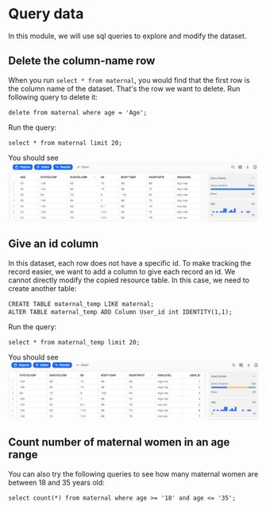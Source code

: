 # Query data
In this module, we will use sql queries to explore and modify the dataset.

## Delete the column-name row
When you run ```select * from maternal```, you would find that the first row is the column name of the dataset. That's the row we want to delete. Run following query to delete it:
```
delete from maternal where age = 'Age';
```
Run the query:
```
select * from maternal limit 20;
```
You should see
![create database](image/2.1.png)

## Give an id column
In this dataset, each row does not have a specific id. To make tracking the record easier, we want to add a column to give each record an id. We cannot directly modify the copied resource table. In this case, we need to create another table:
```
CREATE TABLE maternal_temp LIKE maternal;
ALTER TABLE maternal_temp ADD Column User_id int IDENTITY(1,1);
```
Run the query:
```
select * from maternal_temp limit 20;
```
You should see
![create database](image/2.2.png)

## Count number of maternal women in an age range
You can also try the following queries to see how many maternal women are between 18 and 35 years old:
```
select count(*) from maternal where age >= '18' and age <= '35';
```
